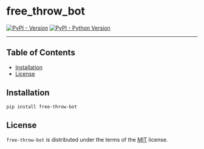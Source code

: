 # free_throw_bot

[![PyPI - Version](https://img.shields.io/pypi/v/free-throw-bot.svg)](https://pypi.org/project/free-throw-bot)
[![PyPI - Python Version](https://img.shields.io/pypi/pyversions/free-throw-bot.svg)](https://pypi.org/project/free-throw-bot)

-----

## Table of Contents

- [Installation](#installation)
- [License](#license)

## Installation

```console
pip install free-throw-bot
```

## License

`free-throw-bot` is distributed under the terms of the [MIT](https://spdx.org/licenses/MIT.html) license.
